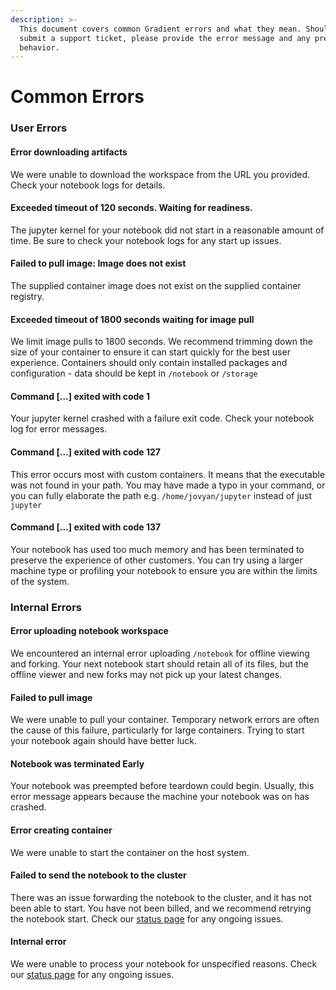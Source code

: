 ```yaml
---
description: >-
  This document covers common Gradient errors and what they mean. Should you
  submit a support ticket, please provide the error message and any pre-emptive
  behavior.
---
```


# Common Errors

### User Errors

#### Error downloading artifacts

We were unable to download the workspace from the URL you provided. Check your notebook logs for details.

#### Exceeded timeout of 120 seconds. Waiting for readiness.

The jupyter kernel for your notebook did not start in a reasonable amount of time. Be sure to check your notebook logs for any start up issues.

#### Failed to pull image: Image does not exist

The supplied container image does not exist on the supplied container registry.

#### Exceeded timeout of 1800 seconds waiting for image pull

We limit image pulls to 1800 seconds. We recommend trimming down the size of your container to ensure it can start quickly for the best user experience. Containers should only contain installed packages and configuration - data should be kept in `/notebook` or `/storage`

#### Command \[...] exited with code 1

Your jupyter kernel crashed with a failure exit code. Check your notebook log for error messages.

#### Command \[...] exited with code 127

This error occurs most with custom containers. It means that the executable was not found in your path. You may have made a typo in your command, or you can fully elaborate the path e.g. `/home/jovyan/jupyter` instead of just `jupyter`

#### Command \[...] exited with code 137

Your notebook has used too much memory and has been terminated to preserve the experience of other customers. You can try using a larger machine type or profiling your notebook to ensure you are within the limits of the system.

### Internal Errors

#### Error uploading notebook workspace

We encountered an internal error uploading `/notebook` for offline viewing and forking. Your next notebook start should retain all of its files, but the offline viewer and new forks may not pick up your latest changes.

#### Failed to pull image

We were unable to pull your container. Temporary network errors are often the cause of this failure, particularly for large containers. Trying to start your notebook again should have better luck.

#### Notebook was terminated Early

Your notebook was preempted before teardown could begin. Usually, this error message appears because the machine your notebook was on has crashed.

#### Error creating container

We were unable to start the container on the host system.

#### Failed to send the notebook to the cluster

There was an issue forwarding the notebook to the cluster, and it has not been able to start. You have not been billed, and we recommend retrying the notebook start. Check our [status page](https://status.paperspace.com) for any ongoing issues.

#### Internal error

We were unable to process your notebook for unspecified reasons. Check our [status page](https://status.paperspace.com) for any ongoing issues.

